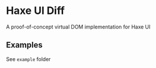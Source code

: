 # Haxe UI Diff

A proof-of-concept virtual DOM implementation for Haxe UI

## Examples

See `example` folder